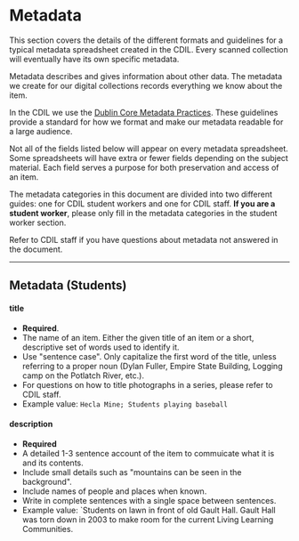 # Metadata

This section covers the details of the different formats and guidelines for a typical metadata spreadsheet created in the CDIL. Every scanned collection will eventually have its own specific metadata. 

Metadata describes and gives information about other data. The metadata we create for our digital collections records everything we know about the item. 

In the CDIL we use the [Dublin Core Metadata Practices](https://en.wikipedia.org/wiki/Dublin_Core). These guidelines provide a standard for how we format and make our metadata readable for a large audience. 

Not all of the fields listed below will appear on every metadata spreadsheet. Some spreadsheets will have extra or fewer fields depending on the subject material. Each field serves a purpose for both preservation and access of an item. 

The metadata categories in this document are divided into two different guides: one for CDIL student workers and one for CDIL staff. **If you are a student worker**, please only fill in the metadata categories in the student worker section.

Refer to CDIL staff if you have questions about metadata not answered in the document.

---

## Metadata (Students)

#### title

- **Required**.
- The name of an item. Either the given title of an item or a short, descriptive set of words used to identify it.
- Use "sentence case". Only capitalize the first word of the title, unless referring to a proper noun (Dylan Fuller, Empire State Building, Logging camp on the Potlatch River, etc.).
- For questions on how to title photographs in a series, please refer to CDIL staff. 
- Example value: `Hecla Mine; Students playing baseball`

#### description

  - **Required**
  - A detailed 1-3 sentence account of the item to commuicate what it is and its contents.
  - Include small details such as "mountains can be seen in the background".
  - Include names of people and places when known.
  - Write in complete sentences with a single space between sentences. 
  - Example value: `Students on lawn in front of old Gault Hall. Gault Hall was torn down in 2003 to make room for the current Living Learning Communities.
